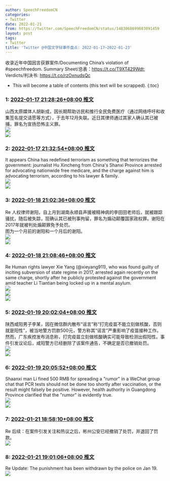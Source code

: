 ```yaml
---
author: SpeechFreedomCN
categories:
- Twitter
date: 2022-01-21
from: https://twitter.com/SpeechFreedomCN/status/1483068699603091459
layout: post
tags:
- Twitter
title: 'Twitter @中国文字狱事件盘点: 2022-01-17~2022-01-23'
---
```


收录近年中国因言获罪案件/Documenting China’s violation of #speechfreedom. Summary Sheet/总表：https://t.co/T9XT429Wdt; Verdicts/判决书: https://t.co/rzOxnudsQc 

* This will become a table of contents (this text will be scrapped).
{:toc}

### 1: [2022-01-17 21:28:26+08:00 推文](https://twitter.com/SpeechFreedomCN/status/1483068699603091459)

山西太原媒体人胡新成，因长期帮助访民和推行全民免费医疗（通过网络呼吁和收集签名提交请愿等方式），于去年12月失联。近日其律师通过其家人确认其已被捕，罪名为宣扬恐怖主义罪。<br><img style="" src="https://pbs.twimg.com/media/FJTqd0UXoAYfKQb?format=jpg&name=orig" referrerpolicy="no-referrer"><br><img style="" src="https://pbs.twimg.com/media/FJTqgQfWUAkzEZu?format=png&name=orig" referrerpolicy="no-referrer">

### 2: [2022-01-17 21:32:54+08:00 推文](https://twitter.com/SpeechFreedomCN/status/1483069823315845120)

It appears China has redefined terrorism as something that terrorizes the government: journalist Hu Xincheng from China's Shanxi Province arrested for advocating nationwide free medicare, and the charge against him is advocating terrorism, according to his lawyer & family.<br><img style src="https://pbs.twimg.com/media/FJTrLtyX0AAMIBb?format=jpg&name=orig" referrerpolicy="no-referrer"><br><img style src="https://pbs.twimg.com/media/FJTrNyFXEAEsNxI?format=png&name=orig" referrerpolicy="no-referrer">

### 3: [2022-01-18 21:02:36+08:00 推文](https://twitter.com/SpeechFreedomCN/status/1483424585378840579)

Re 人权律师谢阳，自上月到湖南永顺县声援被精神病的李田田老师后，就被跟踪骚扰，随后被失踪，现确认其已被刑事拘留，罪名为煽动颠覆国家政权罪。谢阳在2017年就被判处煽颠罪免予处罚。<br>图为一个月前的谢阳和一个月后的谢阳。<br><img style="" src="https://pbs.twimg.com/media/FJYtMoZXsAQ3XTw?format=jpg&name=orig" referrerpolicy="no-referrer"><br><img style="" src="https://pbs.twimg.com/media/FJYtXFmXoAYBLqi?format=jpg&name=orig" referrerpolicy="no-referrer">

### 4: [2022-01-18 21:08:46+08:00 推文](https://twitter.com/SpeechFreedomCN/status/1483426136684126216)

Re Human rights lawyer Xie Yang (@xieyang911), who was found guilty of inciting subversion of state regime in 2017, arrested again recently on the same charge, shortly after he publicly protested against the government amid teacher Li Tiantian being locked up in a mental asylum.<br><img style="" src="https://pbs.twimg.com/media/FJYvXA3XIAMoJVp?format=jpg&name=orig" referrerpolicy="no-referrer"><br><img style="" src="https://pbs.twimg.com/media/FJYvZEqXwAQHhJX?format=jpg&name=orig" referrerpolicy="no-referrer"><br><img style="" src="https://pbs.twimg.com/media/FJYv1GcXsAQkDLi?format=jpg&name=orig" referrerpolicy="no-referrer">

### 5: [2022-01-19 20:02:04+08:00 推文](https://twitter.com/SpeechFreedomCN/status/1483771738039197698)

陕西咸阳男子李某，因在微信群内散布“谣言”称“打完疫苗不能立刻做核酸，否则就是阳性”，被当地警方罚款500元，警方称其“谣言”严重影响了疫苗接种工作。然而，广东疾控发布消息称，打完疫苗立刻做核酸确实可能导致检测出假阳性。事件引发议论后，咸阳警方已经删除了该案件通告，不确定是否已撤销处罚。<br><img style src="https://pbs.twimg.com/media/FJdpigXWYAML7SS?format=png&name=orig" referrerpolicy="no-referrer"><br><img style src="https://pbs.twimg.com/media/FJdpoXuWQAQVGKl?format=jpg&name=orig" referrerpolicy="no-referrer">

### 6: [2022-01-19 20:05:52+08:00 推文](https://twitter.com/SpeechFreedomCN/status/1483772694034370562)

Shaanxi man Li fined 500 RMB for spreading a "rumor" in a WeChat group chat that PCR tests should not be done too shortly after vaccination, or the result might falsely be positive. However, health authority in Guangdong Province clarified that the "rumor" is evidently true.<br><img style="" src="https://pbs.twimg.com/media/FJdqkQoWYAUPfaj?format=png&name=orig" referrerpolicy="no-referrer"><br><img style="" src="https://pbs.twimg.com/media/FJdqlx9XMAAktbX?format=jpg&name=orig" referrerpolicy="no-referrer">

### 7: [2022-01-21 18:58:10+08:00 推文](https://twitter.com/SpeechFreedomCN/status/1484480433538707456)

Re 后续：在案件引发关注和热议之后，彬州公安已经撤销了处罚，并退回了罚款。<br><img style="" src="https://pbs.twimg.com/media/FJnu8-BWQAMSu-3?format=jpg&name=orig" referrerpolicy="no-referrer">

### 8: [2022-01-21 19:01:06+08:00 推文](https://twitter.com/SpeechFreedomCN/status/1484481171601997831)

Re Update: The punishment has been withdrawn by the police on Jan 19.<br><img style src="https://pbs.twimg.com/media/FJnvVxqWYAAZ9EC?format=jpg&name=orig" referrerpolicy="no-referrer">

